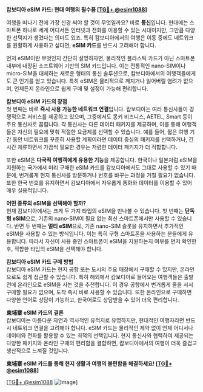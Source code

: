 **캄보디아 eSIM 카드: 현대 여행의 필수품 [[TG💪+ @esim1088](https://t.me/s/esim1088)]**

여행을 떠나기 전에 가장 신경 써야 할 것이 무엇일까요? 바로 **통신**입니다. 현대에는 스마트폰 하나로 세계 어디서든 인터넷과 전화를 이용할 수 있는 시대이지만, 그만큼 다양한 선택지가 생겼다는 의미도 있죠. 특히 캄보디아에서의 여행은 이동 중에도 네트워크를 원활하게 사용하고 싶다면, **eSIM 카드**를 반드시 고려해야 합니다.

먼저 eSIM이란 무엇인지 간단히 설명하자면, 물리적인 플라스틱 카드가 아닌 스마트폰 내부에 내장된 소프트웨어 기반의 SIM 카드입니다. 이는 전통적인 nano-SIM이나 micro-SIM을 대체하는 새로운 형태의 통신 솔루션으로, 캄보디아에서의 여행객들에게도 큰 인기를 얻고 있습니다. 특히 eSIM은 물리적으로 깨지거나 잃어버릴 염려가 없으며, 언제든지 온라인으로 쉽게 구매 및 설정이 가능해 편리합니다.

**캄보디아 eSIM 카드의 장점**  
첫 번째는 바로 **즉시 사용 가능한 네트워크 연결**입니다. 캄보디아는 여러 통신사들이 경쟁적으로 서비스를 제공하고 있으며, 그중에서도 몽키 비즈니스, AETEL, Smart 등이 주요 통신사로 꼽힙니다. 각 통신사는 다른 데이터 패키지를 제공하며, 이를 통해 여행객들은 자신의 필요에 맞춰 적절한 요금제를 선택할 수 있습니다. 예를 들어, 짧은 여행 기간 동안 네트워크를 꾸준히 사용할 계획이라면 데이터 중심의 패키지를 선택하거나, 긴 시간 체류하면서 가끔씩 필요한 경우는 저렴한 데이터 패키지가 더 적합합니다.

또한 eSIM은 **다국적 여행객에게 유용한 기능**을 제공합니다. 한국이나 일본처럼 eSIM을 지원하는 국가에서 미리 구매한 eSIM 카드를 캄보디아에서도 그대로 사용할 수 있기 때문에, 번거롭게 현지 통신사를 방문하거나 번호를 바꾸는 과정을 거칠 필요가 없습니다. 또한 한국 번호를 유지하면서 캄보디아에서 자유롭게 통화와 데이터를 이용할 수 있어 매우 실용적입니다.

**어떤 종류의 eSIM을 선택해야 할까?**  
현재 캄보디아에서는 크게 두 가지 타입의 eSIM을 만나볼 수 있습니다. 첫 번째는 **단독형 eSIM**으로, 기존의 nano-SIM이 필요 없는 최신 스마트폰에서만 사용할 수 있습니다. 반면 두 번째는 **멀티 eSIM**으로, 기존 nano-SIM 슬롯을 유지하면서 추가적인 eSIM을 사용할 수 있는 방식입니다. 이는 특히 구형 스마트폰을 사용하는 분들에게 유용합니다. 따라서 자신이 사용 중인 스마트폰이 eSIM을 지원하는지 여부를 먼저 확인한 후, 적합한 타입의 eSIM을 선택해야 합니다.

**캄보디아 eSIM 카드 구매 방법**  
캄보디아 eSIM 카드는 현지 공항 또는 도시의 주요 매장에서 구매할 수 있지만, 온라인으로도 쉽게 접근할 수 있습니다. 특히 해외에서 캄보디아로 들어오는 여행객들은 출발 전에 온라인으로 eSIM을 사는 것을 추천합니다. 이 경우 공항에서 번거롭게 줄을 서서 구매할 필요가 없으며, 도착 즉시 바로 사용할 수 있습니다. 또한 온라인으로 구매하면 다양한 언어로 상담이 가능하고, 한국어로도 상담받을 수 있어 더욱 편리합니다.

**柬埔寨 eSIM 카드의 결론**  
캄보디아는 아름다운 자연과 역사적인 유적지로 유명하지만, 현대적인 여행자라면 반드시 네트워크 연결을 고려해야 합니다. eSIM 카드는 물리적인 제약 없이 언제 어디서나 데이터와 전화를 활용할 수 있는 최적의 선택입니다. 현지 통신사와 협력하여 제공되는 다양한 패키지와 온라인 구매의 편리함을 결합하면, 캄보디아에서의 여행이 더욱 즐겁고 생산적으로 느껴질 것입니다.

**柬埔寨 eSIM 카드를 통해 현지 생활과 여행의 불편함을 해결하세요! [[TG💪+ @esim1088](https://t.me/s/esim1088)]**

[[TG💪+ @esim1088](https://t.me/s/esim1088) ![Image](https://i.postimg.cc/Y0z9fWf4/image.png)]